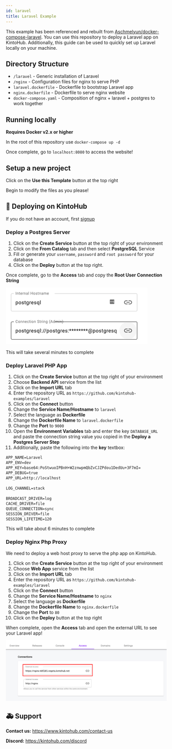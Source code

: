```yaml
---
id: laravel
title: Laravel Example
---
```


This example has been referenced and rebuilt from [Aschmelyun/docker-compose-laravel](https://github.com/aschmelyun/docker-compose-laravel).
You can use this repository to deploy a Laravel app on KintoHub.
Additionally, this guide can be used to quickly set up Laravel locally on your machine.

## Directory Structure

* `/laravel` - Generic installation of Laravel
* `/nginx` - Configuration files for nginx to serve PHP
* `laravel.dockerfile` - Dockerfile to bootstrap Laravel app
* `nginx.dockerfile` - Dockerfile to serve nginx website
* `docker-compose.yaml` - Composition of nginx + laravel + postgres to work together

## Running locally

**Requires Docker v2.x or higher**

In the root of this repository use `docker-compose up -d`

Once complete, go to `localhost:8080` to access the website!

## Setup a new project

Click on the **Use this Template** button at the top right

Begin to modify the files as you please!

## :rocket: Deploying on KintoHub

If you do not have an account, first [signup](https://www.kintohub.com)

### Deploy a Postgres Server

1. Click on the **Create Service** button at the top right of your environment
2. Click on the **From Catalog** tab and then select **PostgreSQL** Service
3. Fill or generate your `username`, `password` and `root password` for your database
4. Click on the **Deploy** button at the top right.

Once complete, go to the **Access** tab and copy the **Root User Connection String**

![PostgreSQL Connection String](/img/examples/laravel/postgres-connection-string.png)

This will take several minutes to complete

### Deploy Laravel PHP App

1. Click on the **Create Service** button at the top right of your environment
2. Choose **Backend API** service from the list
3. Click on the **Import URL** tab
4. Enter the repository URL as `https://github.com/kintohub-examples/laravel`
5. Click on the **Connect** button
6. Change the **Service Name/Hostname** to `laravel`
7. Select the language as **Dockerfile**
8. Change the **Dockerfile Name** to `laravel.dockerfile`
9. Change the **Port** to `9000`
10. Open the **Environment Variables** tab and enter the key `DATABASE_URL` and paste the connection string value you copied in the **Deploy a Postgres Server Step**
11. Additionally, paste the following into the **key** textbox:

```
APP_NAME=Laravel
APP_ENV=dev
APP_KEY=base64:PoStwuoIPBnH+W2znwpmQbZvCJZPdou1DedUu+3F7mI=
APP_DEBUG=true
APP_URL=http://localhost

LOG_CHANNEL=stack

BROADCAST_DRIVER=log
CACHE_DRIVER=file
QUEUE_CONNECTION=sync
SESSION_DRIVER=file
SESSION_LIFETIME=120
```

This will take about 6 minutes to complete

### Deploy Nginx Php Proxy

We need to deploy a web host proxy to serve the php app on KintoHub.

1. Click on the **Create Service** button at the top right of your environment
2. Choose **Web App** service from the list
3. Click on the **Import URL** tab
4. Enter the repository URL as `https://github.com/kintohub-examples/laravel`
5. Click on the **Connect** button
6. Change the **Service Name/Hostname** to `nginx`
7. Select the language as **Dockerfile**
8. Change the **Dockerfile Name** to `nginx.dockerfile`
9. Change the **Port** to `80`
10. Click on the **Deploy** button at the top right

When complete, open the **Access** tab and open the external URL to see your Laravel app!

![Laravel](/img/anatomy/laravel.png)

## :ambulance: Support

**Contact us:** https://www.kintohub.com/contact-us

**Discord:** https://kintohub.com/discord
